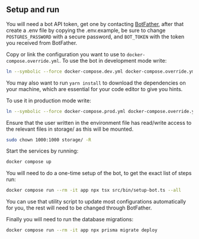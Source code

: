 ## Setup and run

You will need a bot API token, get one by contacting [BotFather](https://t.me/botfather), after that create a .env file by copying the .env.example, be sure to change `POSTGRES_PASSWORD` with a secure password, and `BOT_TOKEN` with the token you received from BotFather.

Copy or link the configuration you want to use to `docker-compose.override.yml`.
To use the bot in development mode write:

```sh
ln --symbolic --force docker-compose.dev.yml docker-compose.override.yml
```

You may also want to run `yarn install` to download the dependencies on your machine, which are essential for your code editor to give you hints.

To use it in production mode write:

```sh
ln --symbolic --force docker-compose.prod.yml docker-compose.override.yml
```

Ensure that the user written in the environment file has read/write access to the relevant files in storage/ as this will be mounted.

```sh
sudo chown 1000:1000 storage/ -R
```

Start the services by running:

```sh
docker compose up
```

You will need to do a one-time setup of the bot, to get the exact list of steps run:

```sh
docker compose run --rm -it app npx tsx src/bin/setup-bot.ts --all
```

You can use that utility script to update most configurations automatically for you, the rest will need to be changed through BotFather.

Finally you will need to run the database migrations:

```sh
docker compose run --rm -it app npx prisma migrate deploy
```
